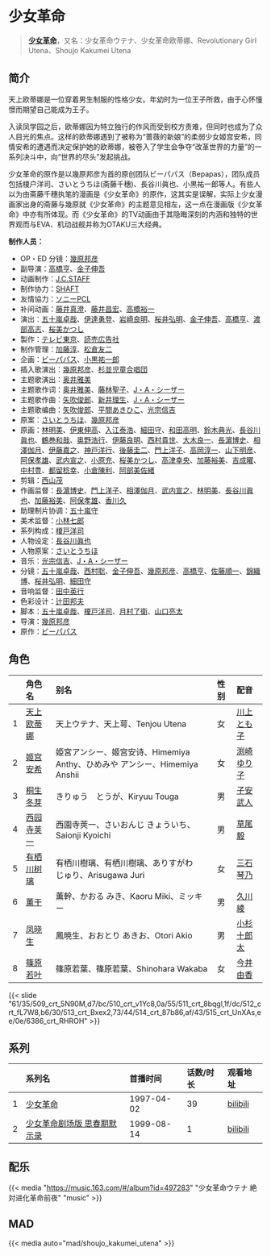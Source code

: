 # 少女革命


> <u>**[少女革命](https://bgm.tv/subject/1453)**</u>，又名：少女革命ウテナ、少女革命欧蒂娜、Revolutionary Girl Utena、Shoujo Kakumei Utena

## 简介

天上欧蒂娜是一位穿着男生制服的性格少女。年幼时为一位王子所救，由于心怀憧憬而期望自己能成为王子。

入读凤学园之后，欧蒂娜因为特立独行的作风而受到校方责难，但同时也成为了众人目光的焦点。这样的欧蒂娜遇到了被称为“蔷薇的新娘”的柔弱少女姬宫安希，同情安希的遭遇而决定保护她的欧蒂娜，被卷入了学生会争夺“改革世界的力量”的一系列决斗中，向“世界的尽头”发起挑战。

少女革命的原作是以幾原邦彦为首的原创团队ビーパパス（Bepapas），团队成员包括榎户洋司、さいとうちほ(斋藤千穗)、長谷川眞也、小黒祐一郎等人。有些人以为由斋藤千穗执笔的漫画是《少女革命》的原作，这其实是误解，实际上少女漫画家出身的斋藤与幾原就《少女革命》的主题意见相左，这一点在漫画版《少女革命》中亦有所体现。而《少女革命》的TV动画由于其隐晦深刻的内涵和独特的世界观而与EVA、机动战舰并称为OTAKU三大经典。

**制作人员：**
- OP・ED 分镜：[幾原邦彦](https://bgm.tv/person/724)
- 副导演：[高橋亨](https://bgm.tv/person/1210)、[金子伸吾](https://bgm.tv/person/650)
- 动画制作：[J.C.STAFF](https://bgm.tv/person/390)
- 制作协力：[SHAFT](https://bgm.tv/person/2751)
- 友情協力：[ソニーPCL](https://bgm.tv/person/1491)
- 补间动画：[藤井真澄](https://bgm.tv/person/11671)、[藤井昌宏](https://bgm.tv/person/2595)、[高橋裕一](https://bgm.tv/person/3491)
- 演出：[五十嵐卓哉](https://bgm.tv/person/726)、[伊達勇登](https://bgm.tv/person/78)、[岩崎良明](https://bgm.tv/person/150)、[桜井弘明](https://bgm.tv/person/28)、[金子伸吾](https://bgm.tv/person/650)、[高橋亨](https://bgm.tv/person/1210)、[渡部高志](https://bgm.tv/person/172)、[桜美かつし](https://bgm.tv/person/1019)
- 製作：[テレビ東京](https://bgm.tv/person/188)、[読売広告社](https://bgm.tv/person/110)
- 制作管理：[加藤淳](https://bgm.tv/person/35923)、[松倉友二](https://bgm.tv/person/2654)
- 企画：[ビーパパス](https://bgm.tv/person/723)、[小黒祐一郎](https://bgm.tv/person/3529)
- 插入歌演出：[幾原邦彦](https://bgm.tv/person/724)、[杉並児童合唱団](https://bgm.tv/person/10569)
- 主题歌演出：[奥井雅美](https://bgm.tv/person/3022)
- 主题歌作词：[奥井雅美](https://bgm.tv/person/3022)、[藤林聖子](https://bgm.tv/person/9924)、[J・A・シーザー](https://bgm.tv/person/2101)
- 主题歌作曲：[矢吹俊郎](https://bgm.tv/person/2617)、[新井理生](https://bgm.tv/person/14081)、[J・A・シーザー](https://bgm.tv/person/2101)
- 主题歌编曲：[矢吹俊郎](https://bgm.tv/person/2617)、[平間あきひこ](https://bgm.tv/person/1793)、[光宗信吉](https://bgm.tv/person/23)
- 原案：[さいとうちほ](https://bgm.tv/person/7912)、[幾原邦彦](https://bgm.tv/person/724)
- 原画：[林明美](https://bgm.tv/person/146)、[伊東伸高](https://bgm.tv/person/3164)、[入江泰浩](https://bgm.tv/person/224)、[細田守](https://bgm.tv/person/2298)、[和田高明](https://bgm.tv/person/7519)、[鈴木典光](https://bgm.tv/person/11528)、[長谷川眞也](https://bgm.tv/person/727)、[鶴巻和哉](https://bgm.tv/person/410)、[奥野浩行](https://bgm.tv/person/11324)、[伊藤良明](https://bgm.tv/person/2590)、[西村貴世](https://bgm.tv/person/3218)、[大木良一](https://bgm.tv/person/158)、[長濵博史](https://bgm.tv/person/729)、[相澤伽月](https://bgm.tv/person/731)、[伊藤嘉之](https://bgm.tv/person/1428)、[神戸洋行](https://bgm.tv/person/3678)、[後藤圭二](https://bgm.tv/person/305)、[門上洋子](https://bgm.tv/person/738)、[高岡淳一](https://bgm.tv/person/2186)、[山下明彦](https://bgm.tv/person/1417)、[阿保孝雄](https://bgm.tv/person/733)、[武内宣之](https://bgm.tv/person/734)、[小原充](https://bgm.tv/person/2694)、[桜美かつし](https://bgm.tv/person/1019)、[高津幸央](https://bgm.tv/person/22377)、[加藤裕美](https://bgm.tv/person/730)、[吉成曜](https://bgm.tv/person/9752)、[中村豊](https://bgm.tv/person/11475)、[都留稔幸](https://bgm.tv/person/1443)、[小倉陳利](https://bgm.tv/person/11403)、[阿部美佐緒](https://bgm.tv/person/11377)
- 剪辑：[西山茂](https://bgm.tv/person/6004)
- 作画监督：[長濵博史](https://bgm.tv/person/729)、[門上洋子](https://bgm.tv/person/738)、[相澤伽月](https://bgm.tv/person/731)、[武内宣之](https://bgm.tv/person/734)、[林明美](https://bgm.tv/person/146)、[長谷川眞也](https://bgm.tv/person/727)、[加藤裕美](https://bgm.tv/person/730)、[阿保孝雄](https://bgm.tv/person/733)、[香川久](https://bgm.tv/person/400)
- 助理制片协调：[五十嵐守](https://bgm.tv/person/35924)
- 美术监督：[小林七郎](https://bgm.tv/person/6333)
- 系列构成：[榎戸洋司](https://bgm.tv/person/411)
- 人物设定：[長谷川眞也](https://bgm.tv/person/727)
- 人物原案：[さいとうちほ](https://bgm.tv/person/7912)
- 音乐：[光宗信吉](https://bgm.tv/person/23)、[J・A・シーザー](https://bgm.tv/person/2101)
- 分镜：[五十嵐卓哉](https://bgm.tv/person/726)、[西村聡](https://bgm.tv/person/211)、[金子伸吾](https://bgm.tv/person/650)、[幾原邦彦](https://bgm.tv/person/724)、[高橋亨](https://bgm.tv/person/1210)、[佐藤順一](https://bgm.tv/person/456)、[錦織博](https://bgm.tv/person/388)、[桜井弘明](https://bgm.tv/person/28)、[細田守](https://bgm.tv/person/2298)
- 音响监督：[田中英行](https://bgm.tv/person/98)
- 色彩设计：[辻田邦夫](https://bgm.tv/person/837)
- 脚本：[五十嵐卓哉](https://bgm.tv/person/726)、[榎戸洋司](https://bgm.tv/person/411)、[月村了衛](https://bgm.tv/person/422)、[山口亮太](https://bgm.tv/person/49)
- 导演：[幾原邦彦](https://bgm.tv/person/724)
- 原作：[ビーパパス](https://bgm.tv/person/723)

## 角色

|     |   角色名   |   别名  | 性别 |  配音  |
|:--- |:------  |:----      |:---  |:--   |
| 1 | [天上欧蒂娜](https://bgm.tv/character/509) | 天上ウテナ、天上萼、Tenjou Utena | 女 | [川上とも子](https://bgm.tv/person/3880) |
| 2 | [姬宫安希](https://bgm.tv/character/510) | 姫宮アンシー、姬宫安诗、Himemiya Anthy、ひめみや アンシー、Himemiya Anshii | 女 | [渕崎ゆり子](https://bgm.tv/person/3949) |
| 3 | [桐生冬芽](https://bgm.tv/character/511) | きりゅう　とうが、Kiryuu Touga | 男 | [子安武人](https://bgm.tv/person/1096) |
| 4 | [西园寺荚一](https://bgm.tv/character/512) | 西園寺莢一、さいおんじ きょういち、Saionji Kyoichi | 男 | [草尾毅](https://bgm.tv/person/4115) |
| 5 | [有栖川树璃](https://bgm.tv/character/513) | 有栖川樹璃、有栖川樹璃、ありすがわ　じゅり、Arisugawa Juri | 女 | [三石琴乃](https://bgm.tv/person/3918) |
| 6 | [薰干](https://bgm.tv/character/514) | 薫幹、かおる みき、Kaoru Miki、ミッキー | 男 | [久川綾](https://bgm.tv/person/3875) |
| 7 | [凤晓生](https://bgm.tv/character/515) | 鳳暁生、おおとり あきお、Otori Akio | 男 | [小杉十郎太](https://bgm.tv/person/4302) |
| 8 | [篠原若叶](https://bgm.tv/character/6386) | 篠原若葉、篠原若葉、Shinohara Wakaba | 女 | [今井由香](https://bgm.tv/person/3833) |

{{< slide "61/35/509_crt_5N90M,d7/bc/510_crt_v1Yc8,0a/55/511_crt_8bqgl,1f/dc/512_crt_fL7W8,b6/30/513_crt_Bxex2,73/44/514_crt_87b86,af/43/515_crt_UnXAs,ee/0e/6386_crt_RHROH" >}}

## 系列

|     | 系列名            | 首播时间       | 话数/时长 | 观看地址                                                      |
|:----|:---------------|:-----------|:------|:----------------------------------------------------------|
| 1   |[少女革命](https://bgm.tv/subject/1453)| 1997-04-02 | 39    | [bilibili](https://www.bilibili.com/bangumi/play/ep50861) |
| 2   |[少女革命剧场版 思春期默示录](https://bgm.tv/subject/1891)| 1999-08-14 | 1     | [bilibili](https://www.bilibili.com/bangumi/play/ss2493)  |

## 配乐

{{< media "https://music.163.com/#/album?id=497283"
"少女革命ウテナ 絶対进化革命前夜"
"music" >}}
## MAD

{{< media auto="mad/shoujo_kakumei_utena" >}}

